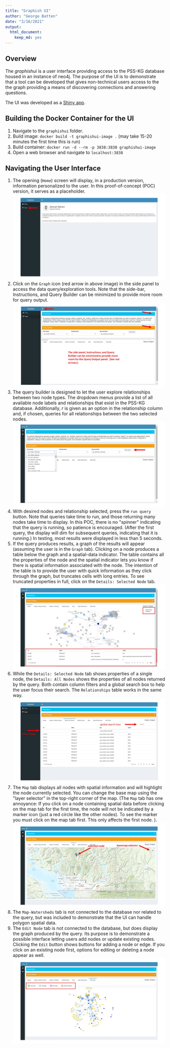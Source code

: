 ```yaml
---
title: "Graphish UI"
author: "George Batten"
date: "3/16/2021"
output:
  html_document:
    keep_md: yes
---
```




## Overview   
The *graphishui* is a user interface providing access to the PSS-KG database housed in an instance of neo4j. The purpose of the UI is to demonstrate that a tool can be developed that gives non-technical users access to the the graph providing a means of discovering connections and answering questions.

The UI was developed as a <a href="https://shiny.rstudio.com/" target="_blank">Shiny app</a>.

## Building the Docker Container for the UI   

1. Navigate to the `graphishui` folder.  
2. Build image: `docker build -t graphishui-image .` (may take 15-20 minutes the first time this is run)
3. Build container: `docker run -d --rm -p 3838:3838 graphishui-image`  
4. Open a web browser and navigate to `localhost:3838`    
       
## Navigating the User Interface  

1. The opening (`Home`) screen will display, in a production version, information personalized to the user. In this proof-of-concept (POC) version, it serves as a placeholder. ![home screen](graphishui/images/home-screen.jpg)  
2. Click on the `Graph` icon (red arrow in above image) in the side panel to access the data query/exploration tools. Note that the side-bar, Instructions, and Query Builder can be minimized to provide more room for query output. ![minimize](graphishui/images/minimize.jpg)  
3. The query builder is designed to let the user explore relationships between two node types. The dropdown menus provide a list of all available node labels and relationships that exist in the PSS-KG database. Additionally, *r* is given as an option in the relationship column and, if chosen, queries for all relationships between the two selected nodes. ![query builder](graphishui/images/dropdown.jpg)  
4. With desired nodes and relationship selected, press the `run query` button. Note that queries take time to run, and those returning many nodes take time to display. In this POC, there is no "spinner" indicating that the query is running, so patience is encouraged. (After the first query, the display will dim for subsequent queries, indicating that it is running.) In testing, most results were displayed in less than 5 seconds.    
5. If the query produces results, a graph of the results will appear (assuming the user is in the `Graph` tab). Clicking on a node produces a table below the graph and a spatial-data indicator. The table contains all the properties of the node and the spatial indicator lets you know if there is spatial information associated with the node. The intention of the table is to provide the user with quick information as they click through the graph, but truncates cells with long entries. To see truncated properties in full, click on the `Details: Selected Node` tab. ![graph](graphishui/images/graph.jpg)    
6. While the `Details: Selected Node` tab shows properties of a single node, the `Details: All Nodes` shows the properties of all nodes returned by the query. Both contain column filters and a global search box to help the user focus their search. The `Relationships` table works in the same way. ![table search](graphishui/images/table-search.jpg)  
7. The `Map` tab displays all nodes with spatial information and will highlight the node currently selected. You can change the base map using the "layer selector" in the top-right corner of the map. (The `Map` tab has one annoyance: If you click on a node containing spatial data before clicking on the map tab for the first time, the node will not be indicated by a marker icon (just a red circle like the other nodes). To see the marker you must click on the map tab first. This only affects the first node. ). ![map](graphishui/images/map.jpg)   
8. The `Map-Watersheds` tab is not connected to the database nor related to the query, but was included to demonstrate that the UI can handle polygon spatial data.  
9. The `Edit Node` tab is not connected to the database, but does display the graph produced by the query. Its purpose is to demonstrate a possible interface letting users add nodes or update existing nodes. Clicking the `Edit` button shows buttons for adding a node or edge. If you click on an existing node first, options for editing or deleting a node appear as well. ![edit](graphishui/images/edit.jpg)

